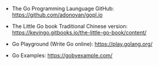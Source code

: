 * The Go Programming Launguage GitHub: https://github.com/adonovan/gopl.io

* The Little Go book Traditional Chinese version: https://kevingo.gitbooks.io/the-little-go-book/content/

* Go Playground (Write Go online): https://play.golang.org/

* Go Examples: https://gobyexample.com/

